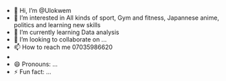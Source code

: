 - 👋 Hi, I’m @Ulokwem
- 👀 I’m interested in All kinds of sport, Gym and fitness, Japannese anime, politics and learning new skills
- 🌱 I’m currently learning Data analysis
- 💞️ I’m looking to collaborate on ...
- 📫 How to reach me 07035986620
- 
- 😄 Pronouns: ...
- ⚡ Fun fact: ...

<!---
Ulokwem/Ulokwem is a ✨ special ✨ repository because its `README.md` (this file) appears on your GitHub profile.
You can click the Preview link to take a look at your changes.
--->
